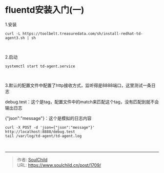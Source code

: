 # fluentd安装入门(一)

<!--more-->
1.安装
<pre class="pure-highlightjs"><code class="null">curl -L https://toolbelt.treasuredata.com/sh/install-redhat-td-agent3.sh | sh</code></pre>
&nbsp;

2.启动
<pre class="pure-highlightjs"><code class="null">systemctl start td-agent.service</code></pre>
&nbsp;

3.默认的配置文件中配置了http接收方式，监听得是8888端口，这里测试一条日志

debug.test：这个是tag，配置文件中的match来匹配这个tag，没有匹配到就不会输出日志

{"json":"message"}：这个是模拟的日志内容
<pre class="pure-highlightjs"><code class="null">curl -X POST -d 'json={"json":"message"}' http://localhost:8888/debug.test
tail /var/log/td-agent/td-agent.log</code></pre>
&nbsp;


---

> 作者: [SoulChild](https://www.soulchild.cn)  
> URL: https://www.soulchild.cn/post/1709/  

